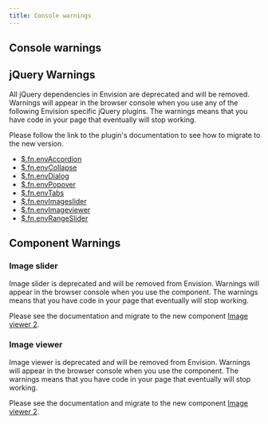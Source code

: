 ```yaml
---
title: Console warnings
---
```


## Console warnings

## jQuery Warnings <span id="jquery" class="offset-anchor"></span>

All jQuery dependencies in Envision are deprecated and will be removed. Warnings will appear in the
browser console when you use any of the following Envision specific jQuery plugins. The warnings means that you
have code in your page that eventually will stop working.

Please follow the link to the plugin's documentation to see how to migrate to the new version.

-  [$.fn.envAccordion](/components/accordion/)
-  [$.fn.envCollapse](/components/collapse/)
-  [$.fn.envDialog](/components/modal-dialog/)
-  [$.fn.envPopover](/components/popover/)
-  [$.fn.envTabs](/components/tab/)
-  [$.fn.envImageslider](/components/image-slider/)
-  [$.fn.envImageviewer](/components/image-viewer/)
-  [$.fn.envRangeSlider](/components/range-slider/)

## Component Warnings

### Image slider <span id="image-slider" class="offset-anchor"></span>

Image slider is deprecated and will be removed from Envision. Warnings will appear in the
browser console when you use the component. The warnings means that you
have code in your page that eventually will stop working.

Please see the documentation and migrate to the new component [Image viewer 2](/components/image-viewer-2/).

### Image viewer <span id="image-viewer" class="offset-anchor"></span>

Image viewer is deprecated and will be removed from Envision. Warnings will appear in the
browser console when you use the component. The warnings means that you
have code in your page that eventually will stop working.

Please see the documentation and migrate to the new component [Image viewer 2](/components/image-viewer-2/).
